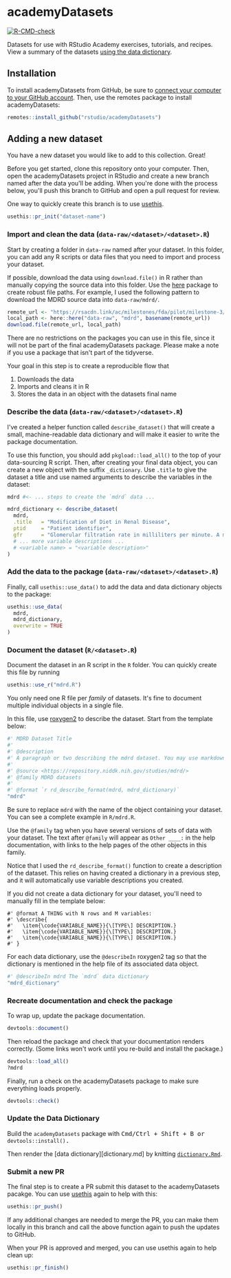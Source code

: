 
# academyDatasets

<!-- badges: start -->
[![R-CMD-check](https://github.com/rstudio/academyDatasets/workflows/R-CMD-check/badge.svg)](https://github.com/rstudio/academyDatasets/actions)
<!-- badges: end -->

Datasets for use with RStudio Academy exercises, tutorials, and recipes. View a summary of the datasets [using the data dictionary](dictionary.md).

## Installation

To install academyDatasets from GitHub, be sure to [connect your computer to your GitHub account](https://happygitwithr.com/push-pull-github.html). Then, use the remotes package to install academyDatasets:

``` r
remotes::install_github("rstudio/academyDatasets")
```

## Adding a new dataset

You have a new dataset you would like to add to this collection. Great!

Before you get started, clone this repository onto your computer.
Then, open the academyDatasets project in RStudio and create a new branch named after the data you'll be adding.
When you're done with the process below, you'll push this branch to GitHub and open a pull request for review.

One way to quickly create this branch is to use [usethis](https://usethis.r-lib.org).

```r
usethis::pr_init("dataset-name")
```

### Import and clean the data (`data-raw/<dataset>/<dataset>.R`)

Start by creating a folder in `data-raw` named after your dataset.
In this folder, you can add any R scripts or data files that you need to import and process your dataset.

If possible, download the data using `download.file()` in R rather than manually copying the source data into this folder.
Use the [here](https://here.r-lib.org/) package to create robust file paths.
For example, I used the following pattern to download the MDRD source data into `data-raw/mdrd/`.

```r
remote_url <- "https://rsacdn.link/ac/milestones/fda/pilot/milestone-3/data/data_3_baseline.xpt"
local_path <- here::here("data-raw", "mdrd", basename(remote_url))
download.file(remote_url, local_path)
```

There are no restrictions on the packages you can use in this file,
since it will not be part of the final academyDatasets package.
Please make a note if you use a package that isn't part of the tidyverse.

Your goal in this step is to create a reproducible flow that

1. Downloads the data
2. Imports and cleans it in R
3. Stores the data in an object with the datasets final name

### Describe the data (`data-raw/<dataset>/<dataset>.R`)

I've created a helper function called `describe_dataset()` that will create a small, machine-readable data dictionary and will make it easier to write the package documentation.

To use this function, you should add `pkgload::load_all()` to the top of your data-sourcing R script. Then, after creating your final data object, you can create a new object with the suffix `_dictionary`. Use `.title` to give the dataset a title and use named arguments to describe the variables in the dataset:

```r
mdrd #<- ... steps to create the `mdrd` data ...

mdrd_dictionary <- describe_dataset(
  mdrd,
  .title   = "Modification of Diet in Renal Disease",
  ptid     = "Patient identifier",
  gfr      = "Glomerular filtration rate in milliliters per minute. A measure of how much blood the kidneys filter per minute. "
  # ... more variable descriptions ...
  # <variable name> = "<variable description>"
)
```

### Add the data to the package (`data-raw/<dataset>/<dataset>.R`)

Finally, call `usethis::use_data()` to add the data and data dictionary objects to the package:

```r
usethis::use_data(
  mdrd,
  mdrd_dictionary,
  overwrite = TRUE
)
```

### Document the dataset (`R/<dataset>.R`)

Document the dataset in an R script in the `R` folder. You can quickly create this file by running

```r
usethis::use_r("mdrd.R")
```

You only need one R file per _family_ of datasets. It's fine to document multiple individual objects in a single file.

In this file, use [roxygen2](https://roxygen2.r-lib.org) to describe the dataset. Start from the template below:

```r
#' MDRD Dataset Title
#'
#' @description
#' A paragraph or two describing the mdrd dataset. You may use markdown.
#'
#' @source <https://repository.niddk.nih.gov/studies/mdrd/>
#' @family MDRD datasets
#'
#' @format `r rd_describe_format(mdrd, mdrd_dictionary)`
"mdrd"
```

Be sure to replace `mdrd` with the name of the object containing your dataset. You can see a complete example in `R/mdrd.R`. 

Use the `@family` tag when you have several versions of sets of data with your dataset. The text after `@family` will appear as `Other ____:` in the help documentation, with links to the help pages of the other objects in this family.

Notice that I used the `rd_describe_format()` function to create a description of the dataset. This relies on having created a dictionary in a previous step, and it will automatically use variable descriptions you created.

If you did not create a data dictionary for your dataset, you'll need to manually fill in the template below:

```
#' @format A THING with N rows and M variables:
#' \describe{
#'   \item{\code{VARIABLE_NAME}}{\[TYPE\] DESCRIPTION.}
#'   \item{\code{VARIABLE_NAME}}{\[TYPE\] DESCRIPTION.}
#'   \item{\code{VARIABLE_NAME}}{\[TYPE\] DESCRIPTION.}
#' }
```

For each data dictionary, use the `@describeIn` roxygen2 tag so that the dictionary is mentioned in the help file of its associated data object.

```r
#' @describeIn mdrd The `mdrd` data dictionary
"mdrd_dictionary"
```

### Recreate documentation and check the package

To wrap up, update the package documentation.

```r
devtools::document()
```

Then reload the package and check that your documentation renders correctly. (Some links won't work until you re-build and install the package.)

```r
devtools::load_all()
?mdrd
```

Finally, run a check on the academyDatasets package to make sure everything loads properly.

```r
devtools::check()
```

### Update the Data Dictionary

Build the `academyDatasets` package with <kbd>Cmd/Ctrl</kdb> + <kbd>Shift</kbd> + <kbd>B</kbd> or `devtools::install()`.

Then render the [data dictionary][dictionary.md] by knitting [`dictionary.Rmd`](dictionary.Rmd).

### Submit a new PR

The final step is to create a PR submit this dataset to the academyDatasets pacakge. You can use [usethis](https://usethis.r-lib.org) again to help with this:

```r
usethis::pr_push()
```

If any additional changes are needed to merge the PR, you can make them locally in this branch and call the above function again to push the updates to GitHub.

When your PR is approved and merged, you can use usethis again to help clean up:

```r
usethis::pr_finish()
```
